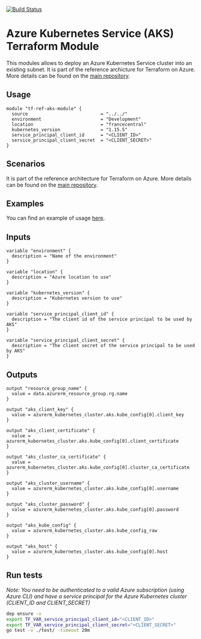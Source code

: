 [![Build Status](https://dev.azure.com/jcorioland-msft/terraform-azure-reference/_apis/build/status/jcorioland.terraform-azure-ref-aks-module?branchName=master)](https://dev.azure.com/jcorioland-msft/terraform-azure-reference/_build/latest?definitionId=32&branchName=master)

# Azure Kubernetes Service (AKS) Terraform Module

This modules allows to deploy an Azure Kubernetes Service cluster into an existing subnet.
It is part of the reference archicture for Terraform on Azure. More details can be found on the [main repository](https://github.com/jcorioland/terraform-azure-reference). 

## Usage

```hcl
module "tf-ref-aks-module" {
  source                           = "../../"
  environment                      = "Development"
  location                         = "francecentral"
  kubernetes_version               = "1.15.5"
  service_principal_client_id      = "<CLIENT_ID>"
  service_principal_client_secret  = "<CLIENT_SECRET>"
}
```

## Scenarios

It is part of the reference architecture for Terraform on Azure. More details can be found on the [main repository](https://github.com/jcorioland/terraform-azure-reference). 

## Examples

You can find an example of usage [here](examples/).

## Inputs

```hcl
variable "environment" {
  description = "Name of the environment"
}

variable "location" {
  description = "Azure location to use"
}

variable "kubernetes_version" {
  description = "Kubernetes version to use"
}

variable "service_principal_client_id" {
  description = "The client id of the service principal to be used by AKS"
}

variable "service_principal_client_secret" {
  description = "The client secret of the service principal to be used by AKS"
}
```

## Outputs

```hcl
output "resource_group_name" {
  value = data.azurerm_resource_group.rg.name
}

output "aks_client_key" {
  value = azurerm_kubernetes_cluster.aks.kube_config[0].client_key
}

output "aks_client_certificate" {
  value = azurerm_kubernetes_cluster.aks.kube_config[0].client_certificate
}

output "aks_cluster_ca_certificate" {
  value = azurerm_kubernetes_cluster.aks.kube_config[0].cluster_ca_certificate
}

output "aks_cluster_username" {
  value = azurerm_kubernetes_cluster.aks.kube_config[0].username
}

output "aks_cluster_password" {
  value = azurerm_kubernetes_cluster.aks.kube_config[0].password
}

output "aks_kube_config" {
  value = azurerm_kubernetes_cluster.aks.kube_config_raw
}

output "aks_host" {
  value = azurerm_kubernetes_cluster.aks.kube_config[0].host
}
```

## Run tests

*Note: You need to be authenticated to a valid Azure subscription (using Azure CLI) and have a service principal for the Azure Kubernetes cluster (CLIENT_ID and CLIENT_SECRET)*

```bash
dep ensure -v
export TF_VAR_service_principal_client_id="<CLIENT_ID>"
export TF_VAR_service_principal_client_secret="<CLIENT_SECRET>"
go test -v ./test/ -timeout 20m
```
